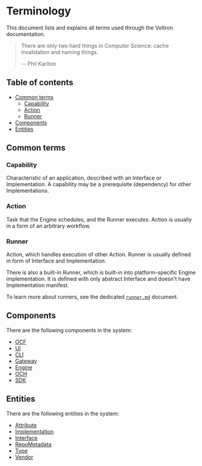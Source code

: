# Terminology

This document lists and explains all terms used through the Voltron documentation.

> There are only two hard things in Computer Science: cache invalidation and naming things.
> 
> -- Phil Karlton

## Table of contents

<!-- toc -->

- [Common terms](#common-terms)
  * [Capability](#capability)
  * [Action](#action)
  * [Runner](#runner)
- [Components](#components)
- [Entities](#entities)

<!-- tocstop -->

## Common terms

### Capability

Characteristic of an application, described with an Interface or Implementation. A capability may be a prerequisite (dependency) for other Implementations.

### Action

Task that the Engine schedules, and the Runner executes. Action is usually in a form of an arbitrary workflow.

### Runner

Action, which handles execution of other Action. Runner is usually defined in form of Interface and Implementation. 

There is also a built-in Runner, which is built-in into platform-specific Engine implementation. It is defined with only abstract Interface and doesn't have Implementation manifest.

To learn more about runners, see the dedicated [`runner.md`](./runner.md) document.

## Components

There are the following components in the system:

- [OCF](./e2e-architecture.md#ocf)
- [UI](./e2e-architecture.md#ui)
- [CLI](./e2e-architecture.md#cli)
- [Gateway](./e2e-architecture.md#gateway)
- [Engine](./e2e-architecture.md#engine)
- [OCH](./e2e-architecture.md#och)
- [SDK](./e2e-architecture.md#sdk)

## Entities

There are the following entities in the system:

- [Attribute](../ocf-spec/0.0.1/README.md#attribute)
- [Implementation](../ocf-spec/0.0.1/README.md#implementation)
- [Interface](../ocf-spec/0.0.1/README.md#interface)
- [RepoMetadata](../ocf-spec/0.0.1/README.md#repo-metadata)
- [Type](../ocf-spec/0.0.1/README.md#type)
- [Vendor](../ocf-spec/0.0.1/README.md#vendor)
